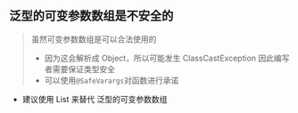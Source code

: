 ## 泛型的可变参数数组是不安全的
> 虽然可变参数数组是可以合法使用的
> - 因为这会解析成 Object，所以可能发生 ClassCastException 因此编写者需要保证类型安全
> - 可以使用`@SafeVarargs`对函数进行承诺

- 建议使用 List<T> 来替代 泛型的可变参数数组